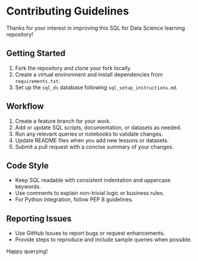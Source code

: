# Contributing Guidelines

Thanks for your interest in improving this SQL for Data Science learning repository!

## Getting Started
1. Fork the repository and clone your fork locally.
2. Create a virtual environment and install dependencies from `requirements.txt`.
3. Set up the `sql_ds` database following `sql_setup_instructions.md`.

## Workflow
1. Create a feature branch for your work.
2. Add or update SQL scripts, documentation, or datasets as needed.
3. Run any relevant queries or notebooks to validate changes.
4. Update README files when you add new lessons or datasets.
5. Submit a pull request with a concise summary of your changes.

## Code Style
- Keep SQL readable with consistent indentation and uppercase keywords.
- Use comments to explain non-trivial logic or business rules.
- For Python integration, follow PEP 8 guidelines.

## Reporting Issues
- Use GitHub Issues to report bugs or request enhancements.
- Provide steps to reproduce and include sample queries when possible.

Happy querying!
